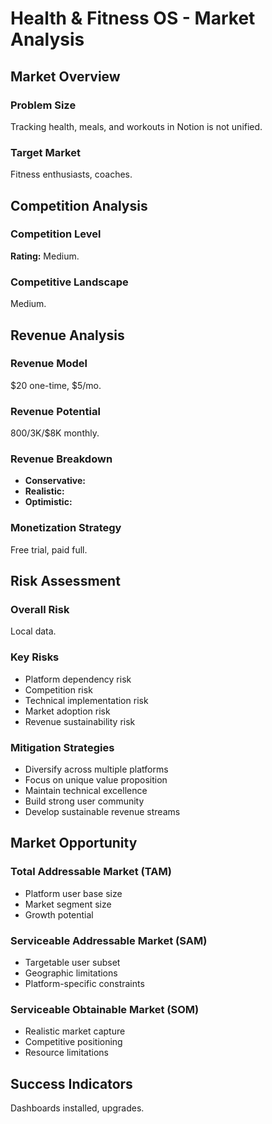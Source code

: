 # Health & Fitness OS - Market Analysis

## Market Overview

### Problem Size
Tracking health, meals, and workouts in Notion is not unified.

### Target Market
Fitness enthusiasts, coaches.

## Competition Analysis

### Competition Level
**Rating:** Medium.

### Competitive Landscape
Medium.

## Revenue Analysis

### Revenue Model
$20 one-time, $5/mo.

### Revenue Potential
$800/$3K/$8K monthly.

### Revenue Breakdown
- **Conservative:** 
- **Realistic:** 
- **Optimistic:** 

### Monetization Strategy
Free trial, paid full.

## Risk Assessment

### Overall Risk
Local data.

### Key Risks
- Platform dependency risk
- Competition risk
- Technical implementation risk
- Market adoption risk
- Revenue sustainability risk

### Mitigation Strategies
- Diversify across multiple platforms
- Focus on unique value proposition
- Maintain technical excellence
- Build strong user community
- Develop sustainable revenue streams

## Market Opportunity

### Total Addressable Market (TAM)
- Platform user base size
- Market segment size
- Growth potential

### Serviceable Addressable Market (SAM)
- Targetable user subset
- Geographic limitations
- Platform-specific constraints

### Serviceable Obtainable Market (SOM)
- Realistic market capture
- Competitive positioning
- Resource limitations

## Success Indicators
Dashboards installed, upgrades.
